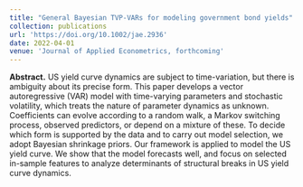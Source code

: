 ```yaml
---
title: "General Bayesian TVP-VARs for modeling government bond yields"
collection: publications
url: 'https://doi.org/10.1002/jae.2936'
date: 2022-04-01
venue: 'Journal of Applied Econometrics, forthcoming'
---
```

**Abstract.** US yield curve dynamics are subject to time-variation, but there is ambiguity about its precise form. This paper develops a vector autoregressive (VAR) model with time-varying parameters and stochastic volatility, which treats the nature of parameter dynamics as unknown. Coefficients can evolve according to a random walk, a Markov switching process, observed predictors, or depend on a mixture of these. To decide which form is supported by the data and to carry out model selection, we adopt Bayesian shrinkage priors. Our framework is applied to model the US yield curve. We show that the model forecasts well, and focus on selected in-sample features to analyze determinants of structural breaks in US yield curve dynamics.
